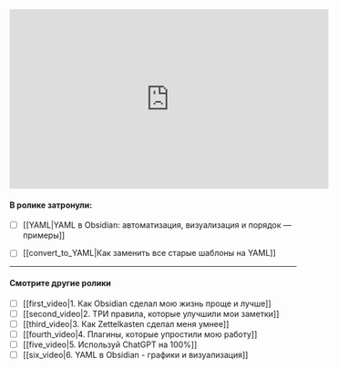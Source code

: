 <iframe width="560" height="315" src="https://www.youtube.com/embed/1S2H8dk6gpY?si=dFyAXCaCPsWPM-CU" title="YouTube video player" frameborder="0" allow="accelerometer; autoplay; clipboard-write; encrypted-media; gyroscope; picture-in-picture; web-share" referrerpolicy="strict-origin-when-cross-origin" allowfullscreen></iframe>

#### **В ролике затронули**:

- [ ] [[YAML|YAML в Obsidian: автоматизация, визуализация и порядок — примеры]]
- [ ] [[convert_to_YAML|Как заменить все старые шаблоны на YAML]]



---
#### Смотрите другие ролики

- [ ] [[first_video|1. Как Obsidian сделал мою жизнь проще и лучше]]
- [ ] [[second_video|2. ТРИ правила, которые улучшили мои заметки]]
- [ ] [[third_video|3. Как Zettelkasten сделал меня умнее]]
- [ ] [[fourth_video|4. Плагины, которые упростили мою работу]]
- [ ] [[five_video|5. Используй ChatGPT на 100%]]
- [ ] [[six_video|6. YAML в Obsidian - графики и визуализация]]
